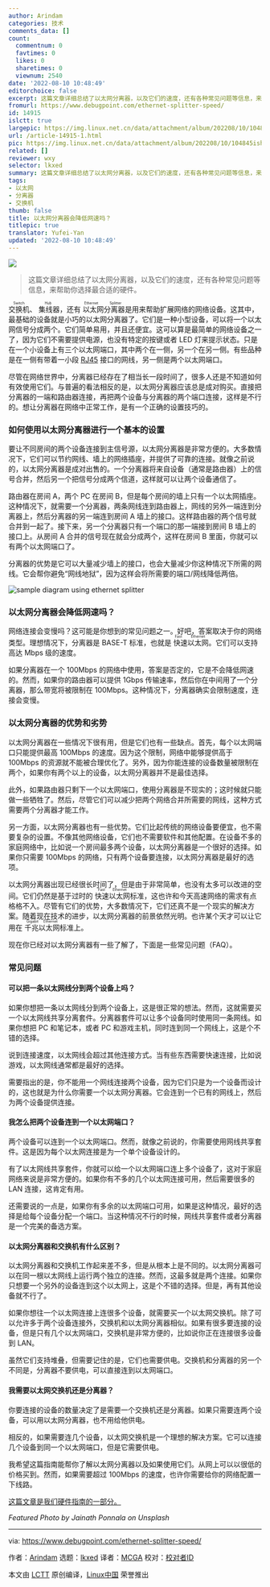 ```yaml
---
author: Arindam
categories: 技术
comments_data: []
count:
  commentnum: 0
  favtimes: 0
  likes: 0
  sharetimes: 0
  viewnum: 2540
date: '2022-08-10 10:48:49'
editorchoice: false
excerpt: 这篇文章详细总结了以太网分离器，以及它们的速度，还有各种常见问题等信息，来帮助你选择最合适的硬件。
fromurl: https://www.debugpoint.com/ethernet-splitter-speed/
id: 14915
islctt: true
largepic: https://img.linux.net.cn/data/attachment/album/202208/10/104845ishhhse3meqzuamd.jpg
url: /article-14915-1.html
pic: https://img.linux.net.cn/data/attachment/album/202208/10/104845ishhhse3meqzuamd.jpg.thumb.jpg
related: []
reviewer: wxy
selector: lkxed
summary: 这篇文章详细总结了以太网分离器，以及它们的速度，还有各种常见问题等信息，来帮助你选择最合适的硬件。
tags:
- 以太网
- 分离器
- 交换机
thumb: false
title: 以太网分离器会降低网速吗？
titlepic: true
translator: Yufei-Yan
updated: '2022-08-10 10:48:49'
---
```


![](/data/attachment/album/202208/10/104845ishhhse3meqzuamd.jpg)



> 
> 这篇文章详细总结了以太网分离器，以及它们的速度，还有各种常见问题等信息，来帮助你选择最合适的硬件。
> 
> 
> 


<ruby> 交换机 <rt>  Switch </rt></ruby>、<ruby> 集线器 <rt>  Hub </rt></ruby>，还有<ruby> 以太网分离器 <rt>  Ethernet Splitter </rt></ruby> 是用来帮助扩展网络的网络设备。这其中，最基础的设备就是小巧的以太网分离器了。它们是一种小型设备，可以将一个以太网信号分成两个。它们简单易用，并且还便宜。这可以算是最简单的网络设备之一了，因为它们不需要提供电源，也没有特定的按键或者 LED 灯来提示状态。只是在一个小设备上有三个以太网端口，其中两个在一侧，另一个在另一侧。有些品种是在一侧有带着一小段 [RJ45](https://en.wikipedia.org/wiki/Registered_jack) 接口的网线，另一侧是两个以太网端口。


尽管在网络世界中，分离器已经存在了相当长一段时间了，很多人还是不知道如何有效使用它们。与普遍的看法相反的是，以太网分离器应该总是成对购买。直接把分离器的一端和路由器连接，再把两个设备与分离器的两个端口连接，这样是不行的。想让分离器在网络中正常工作，是有一个正确的设置技巧的。


### 如何使用以太网分离器进行一个基本的设置


要让不同房间的两个设备连接到主信号源，以太网分离器是非常方便的。大多数情况下，它们可以节约网线、墙上的网络插座，并提供了可靠的连接。就像之前说的，以太网分离器是成对出售的。一个分离器将来自设备（通常是路由器）上的信号合并，然后另一个把信号分成两个信道，这样就可以让两个设备通信了。


路由器在房间 A，两个 PC 在房间 B，但是每个房间的墙上只有一个以太网插座。这种情况下，就需要一个分离器，两条网线连到路由器上，网线的另外一端连到分离器上，然后分离器的另一端连到房间 A 墙上的接口。这样路由器的两个信号就合并到一起了。接下来，另一个分离器只有一个端口的那一端接到房间 B 墙上的接口上。从房间 A 合并的信号现在就会分成两个，这样在房间 B 里面，你就可以有两个以太网端口了。


分离器的优势是它可以大量减少墙上的接口，也会大量减少你这种情况下所需的网线。它会帮你避免“网线地狱”，因为这样会将所需要的端口/网线降低两倍。


![sample diagram using ethernet splitter](/data/attachment/album/202208/10/104849g0iyq3kg9090rk0g.jpg)


### 以太网分离器会降低网速吗？


网络连接会变慢吗？这可能是你想到的常见问题之一。好吧，答案取决于你的网络类型。理想情况下，分离器是 BASE-T 标准，也就是<ruby> 快速以太网 <rt>  Fast Ethernet </rt></ruby>。它们可以支持高达 Mbps 级的速度。


如果分离器在一个 100Mbps 的网络中使用，答案是否定的，它是不会降低网速的。然而，如果你的路由器可以提供 1Gbps 传输速率，然后你在中间用了一个分离器，那么带宽将被限制在 100Mbps。这种情况下，分离器确实会限制速度，连接会变慢。


### 以太网分离器的优势和劣势


以太网分离器在一些情况下很有用，但是它们也有一些缺点。首先，每个以太网端口只能提供最高 100Mbps 的速度。因为这个限制，网络中能够提供高于 100Mbps 的资源就不能被合理优化了。另外，因为你能连接的设备数量被限制在两个，如果你有两个以上的设备，以太网分离器并不是最佳选择。


此外，如果路由器只剩下一个以太网端口，使用分离器是不现实的；这时候就只能做一些牺牲了。然后，尽管它们可以减少把两个网络合并所需要的网线，这种方式需要两个分离器才能工作。


另一方面，以太网分离器也有一些优势。它们比起传统的网络设备要便宜，也不需要复杂的设置。不像其他网络设备，它们也不需要软件和其他配置。在设备不多的家庭网络中，比如说一个房间最多两个设备，以太网分离器是一个很好的选择。如果你只需要 100Mbps 的网络，只有两个设备要连接，以太网分离器是最好的选项。


以太网分离器出现已经很长时间了，但是由于非常简单，也没有太多可以改进的空间。它们仍然是基于过时的 <ruby> 快速以太网 <rt>  Fast Ethernet </rt></ruby> 标准，这也许和今天高速网络的需求有点格格不入。尽管有它们的优势，大多数情况下，它们还真不是一个现实的解决方案。随着现在技术的进步，以太网分离器的前景依然光明。也许某个天才可以让它用在 <ruby> 千兆以太网 <rt>  Gigabit Ethernet </rt></ruby> 标准上。


现在你已经对以太网分离器有一些了解了，下面是一些常见问题（FAQ）。


### 常见问题


#### 可以把一条以太网线分到两个设备上吗？


如果你想把一条以太网线分到两个设备上，这是很正常的想法。然而，这就需要买一个以太网线共享分离套件。分离器套件可以让多个设备同时使用同一条网线。如果你想把 PC 和笔记本，或者 PC 和游戏主机，同时连到同一个网线上，这是个不错的选择。


说到连接速度，以太网线会超过其他连接方式。当有些东西需要快速连接，比如说游戏，以太网线通常都是最好的选择。


需要指出的是，你不能用一个网线连接两个设备，因为它们只是为一个设备而设计的，这也就是为什么你需要一个以太网分离器。它会连到一个已有的网线上，然后为两个设备提供连接。


#### 我怎么把两个设备连到一个以太网端口？


两个设备可以连到一个以太网端口。然而，就像之前说的，你需要使用网线共享套件。这是因为每个以太网连接是为一个单个设备设计的。


有了以太网线共享套件，你就可以给一个以太网端口连上多个设备了，这对于家庭网络来说是非常方便的。如果你有不多的几个以太网连接可用，然后需要很多的 LAN 连接，这肯定有用。


还需要说的一点是，如果你有多余的以太网端口可用，如果是这种情况，最好的选择是给每个设备分配一个端口。当这种情况不行的时候，网线共享套件或者分离器是一个完美的备选方案。


#### 以太网分离器和交换机有什么区别？


以太网分离器和交换机工作起来差不多，但是从根本上是不同的。以太网分离器可以在同一根以太网线上运行两个独立的连接。然而，这最多就是两个连接。如果你只想要一个另外的设备连到这个以太网上，这是个不错的选择。但是，再有其他设备就不行了。


如果你想往一个以太网连接上连很多个设备，就需要买一个以太网交换机。除了可以允许多于两个设备连接外，交换机和以太网分离器相似。如果有很多要连接的设备，但是只有几个以太网端口，交换机是非常方便的，比如说你正在连接很多设备到 LAN。


虽然它们支持堆叠，但需要记住的是，它们也需要供电。交换机和分离器的另一个不同是，分离器不要供电，可以直接连到以太网端口。


#### 我需要以太网交换机还是分离器？


你要连接的设备的数量决定了是需要一个交换机还是分离器。如果只需要连两个设备，可以用以太网分离器，也不用给他供电。


相反的，如果需要连几个设备，以太网交换机是一个理想的解决方案。它可以连接几个设备到同一个以太网端口，但是它需要供电。


我希望这篇指南能帮你了解以太网分离器以及如果使用它们。从网上可以以很低的价格买到。然而，如果需要超过 100Mbps 的速度，也许你需要给你的网络配置一下线路。


[这篇文章是我们硬件指南的一部分。](https://www.debugpoint.com/category/hardware)


*Featured Photo by Jainath Ponnala on Unsplash*




---


via: <https://www.debugpoint.com/ethernet-splitter-speed/>


作者：[Arindam](https://www.debugpoint.com/author/admin1/) 选题：[lkxed](https://github.com/lkxed) 译者：[MCGA](https://github.com/Yufei-Yan) 校对：[校对者ID](https://github.com/%E6%A0%A1%E5%AF%B9%E8%80%85ID)


本文由 [LCTT](https://github.com/LCTT/TranslateProject) 原创编译，[Linux中国](https://linux.cn/) 荣誉推出